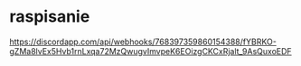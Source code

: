 # raspisanie
https://discordapp.com/api/webhooks/768397359860154388/fYBRKO-gZMa8lvEx5Hvb1rnLxqa72MzQwugvImvpeK6EOizgCKCxRjalt_9AsQuxoEDF

